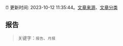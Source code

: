 :alarm_clock: 更新时间: 2023-10-12 11:35:44。[文章来源](/README.md)、[文章分类](/TAGS.md)

## 报告


> 关键字：`报告`、`月报`



